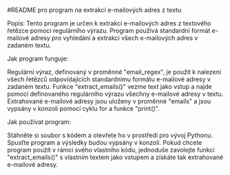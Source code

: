 #README pro program na extrakci e-mailových adres z textu

Popis:
Tento program je určen k extrakci e-mailových adres z textového řetězce pomocí regulárního výrazu. Program používá standardní formát e-mailové adresy pro vyhledání a extrakci všech e-mailových adres v zadaném textu.

Jak program funguje:

Regulární výraz, definovaný v proměnné "email_regex", je použit k nalezení všech řetězců odpovídajících standardnímu formátu e-mailové adresy v zadaném textu.
Funkce "extract_emails()" vezme text jako vstup a najde pomocí definovaného regulárního výrazu všechny e-mailové adresy v textu.
Extrahované e-mailové adresy jsou uloženy v proměnné "emails" a jsou vypsány v konzoli pomocí cyklu for a funkce "print()".

Jak používat program:

Stáhněte si soubor s kódem a otevřete ho v prostředí pro vývoj Pythonu.
Spusťte program a výsledky budou vypsány v konzoli.
Pokud chcete program použít v rámci svého vlastního kódu, jednoduše zavolejte funkci "extract_emails()" s vlastním textem jako vstupem a získáte tak extrahované e-mailové adresy.

